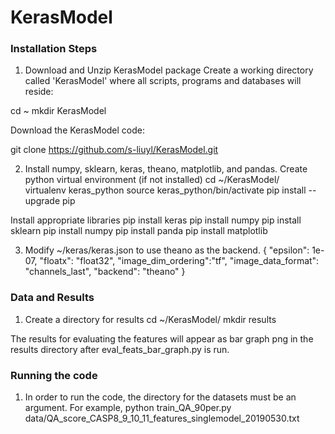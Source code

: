 # KerasModel

### Installation Steps

1. Download and Unzip KerasModel package
Create a working directory called 'KerasModel' where all scripts, programs and databases will reside:

  cd ~
  mkdir KerasModel

Download the KerasModel code:

  git clone https://github.com/s-liuyl/KerasModel.git
  
2. Install numpy, sklearn, keras, theano, matplotlib, and pandas.
Create python virtual environment (if not installed)
  cd ~/KerasModel/  
  virtualenv keras_python
  source keras_python/bin/activate
  pip install --upgrade pip

Install appropriate libraries
  pip install keras
  pip install numpy
  pip install sklearn
  pip install numpy
  pip install panda
  pip install matplotlib
  
3. Modify ~/keras/keras.json to use theano as the backend.
  {
  "epsilon": 1e-07,
  "floatx": "float32",
  "image_dim_ordering":"tf",
  "image_data_format": "channels_last",
  "backend": "theano"
  }
  

### Data and Results
1. Create a directory for results
  cd ~/KerasModel/ 
  mkdir results
  
The results for evaluating the features will appear as bar graph png in the results directory after eval_feats_bar_graph.py is run.

### Running the code
1. In order to run the code, the directory for the datasets must be an argument.
For example, 
  python train_QA_90per.py data/QA_score_CASP8_9_10_11_features_singlemodel_20190530.txt
